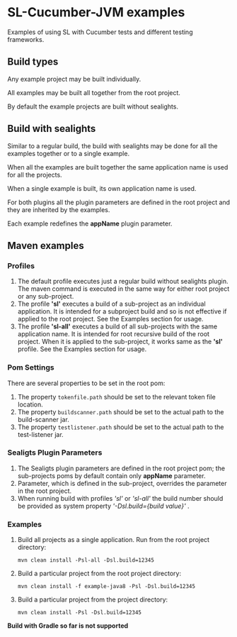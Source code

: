 # SL-Cucumber-JVM examples

Examples of using SL with Cucumber tests and different testing frameworks.

## Build types
Any example project may be built individually. 
 
All examples may be built all together from the root project.

By default the example projects are built without sealights.

## Build with sealights
Similar to a regular build, the build with sealights may be done for all the examples together
 or to a single example. 
 
When all the examples are built together the same application name is used for all the projects. 
 
When a single example is built, its own application name is used.

For both plugins all the plugin parameters are defined in the root project and they are inherited by 
the examples.

Each example redefines the **appName** plugin parameter.

## Maven examples

### Profiles
1. The default profile executes just a regular build without sealights plugin.
 The maven command is executed in the same way for either root project or any sub-project.
2. The profile **'sl'** executes a build of a sub-project as an individual application. 
It is intended for a subproject build and so is not effective if applied to the root project.
See the Examples section for usage.
3. The profile **'sl-all'** executes a build of all sub-projects with the same application name. 
It is intended for root recursive build of the root project. 
When it is applied to the sub-project, it works same as the **'sl'** profile.
See the Examples section for usage.

### Pom Settings
There are several properties to be set in the root pom:
1. The property `tokenfile.path` should be set to the relevant token file location.
2. The property `buildscanner.path` should be set to the actual path to the build-scanner jar.
3. The property `testlistener.path` should be set to the actual path to the test-listener jar.

### Sealigts Plugin Parameters
1. The Sealigts plugin parameters are defined in the root project pom; the sub-projects poms by default contain only **appName** parameter.
2. Parameter, which is defined in the sub-project, overrides the parameter in the root project.
3. When running build with profiles _'sl'_ or _'sl-all'_  the build number should be provided as system property
 _'-Dsl.build={build value}'_ .

### Examples
1. Build all projects as a single application. Run from the root project directory:

       mvn clean install -Psl-all -Dsl.build=12345
2. Build a particular project from the root project directory:

       mvn clean install -f example-java8 -Psl -Dsl.build=12345  
       
3. Build a particular project from the project directory:
   
       mvn clean install -Psl -Dsl.build=12345  
   
**Build with Gradle so far is not supported**